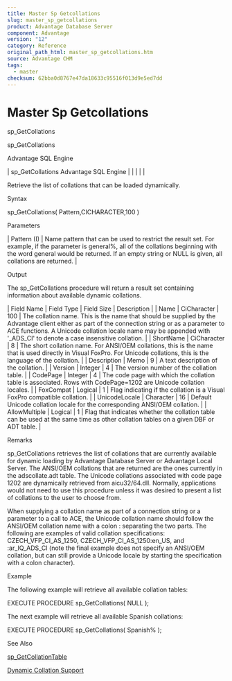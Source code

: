 ```yaml
---
title: Master Sp Getcollations
slug: master_sp_getcollations
product: Advantage Database Server
component: Advantage
version: "12"
category: Reference
original_path_html: master_sp_getcollations.htm
source: Advantage CHM
tags:
  - master
checksum: 62bba0d8767e47da18633c95516f013d9e5ed7dd
---
```


# Master Sp Getcollations

sp\_GetCollations

sp\_GetCollations

Advantage SQL Engine

| sp\_GetCollations  Advantage SQL Engine |  |  |  |  |

Retrieve the list of collations that can be loaded dynamically.

Syntax

sp\_GetCollations( Pattern,CICHARACTER,100 )

Parameters

| Pattern (I) | Name pattern that can be used to restrict the result set. For example, if the parameter is general%, all of the collations beginning with the word general would be returned. If an empty string or NULL is given, all collations are returned. |

Output

The sp\_GetCollations procedure will return a result set containing information about available dynamic collations.

| Field Name | Field Type | Field Size | Description |
| Name | CiCharacter | 100 | The collation name. This is the name that should be supplied by the Advantage client either as part of the connection string or as a parameter to ACE functions. A Unicode collation locale name may be appended with '\_ADS\_CI' to denote a case insensitive collation. |
| ShortName | CiCharacter | 8 | The short collation name. For ANSI/OEM collations, this is the name that is used directly in Visual FoxPro. For Unicode collations, this is the language of the collation. |
| Description | Memo | 9 | A text description of the collation. |
| Version | Integer | 4 | The version number of the collation table. |
| CodePage | Integer | 4 | The code page with which the collation table is associated. Rows with CodePage=1202 are Unicode collation locales. |
| FoxCompat | Logical | 1 | Flag indicating if the collation is a Visual FoxPro compatible collation. |
| UnicodeLocale | Character | 16 | Default Unicode collation locale for the corresponding ANSI/OEM collation. |
| AllowMultiple | Logical | 1 | Flag that indicates whether the collation table can be used at the same time as other collation tables on a given DBF or ADT table. |

Remarks

sp\_GetCollations retrieves the list of collations that are currently available for dynamic loading by Advantage Database Server or Advantage Local Server. The ANSI/OEM collations that are returned are the ones currently in the adscollate.adt table. The Unicode collations associated with code page 1202 are dynamically retrieved from aicu32/64.dll. Normally, applications would not need to use this procedure unless it was desired to present a list of collations to the user to choose from.

When supplying a collation name as part of a connection string or a parameter to a call to ACE, the Unicode collation name should follow the ANSI/OEM collation name with a colon : separating the two parts. The following are examples of valid collation specifications: CZECH\_VFP\_CI\_AS\_1250, CZECH\_VFP\_CI\_AS\_1250:en\_US, and :ar\_IQ\_ADS\_CI (note the final example does not specify an ANSI/OEM collation, but can still provide a Unicode locale by starting the specification with a colon character).

Example

The following example will retrieve all available collation tables:

EXECUTE PROCEDURE sp\_GetCollations( NULL );

The next example will retrieve all available Spanish collations:

EXECUTE PROCEDURE sp\_GetCollations( Spanish% );

See Also

[sp\_GetCollationTable](master_sp_getcollationtable.md)

[Dynamic Collation Support](master_collation_support.md)
